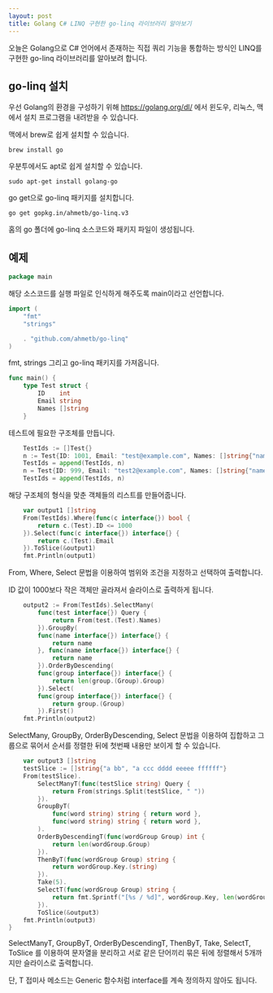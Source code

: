 ```yaml
---
layout: post
title: Golang C# LINQ 구현한 go-linq 라이브러리 알아보기
---
```


오늘은 Golang으로 C# 언어에서 존재하는 직접 쿼리 기능을 통합하는 방식인 LINQ를 구현한 go-linq 라이브러리를 알아보려 합니다.

## go-linq 설치

우선 Golang의 환경을 구성하기 위해 https://golang.org/dl/ 에서 윈도우, 리눅스, 맥에서 설치 프로그램을 내려받을 수 있습니다.

맥에서 brew로 쉽게 설치할 수 있습니다.

```
brew install go
```

우분투에서도 apt로 쉽게 설치할 수 있습니다.

```
sudo apt-get install golang-go
```

go get으로 go-linq 패키지를 설치합니다.

```
go get gopkg.in/ahmetb/go-linq.v3
```

홈의 go 폴더에 go-linq 소스코드와 패키지 파일이 생성됩니다.

## 예제

```go
package main
```

해당 소스코드를 실행 파일로 인식하게 해주도록 main이라고 선언합니다.

```go
import (
	"fmt"
	"strings"

	. "github.com/ahmetb/go-linq"
)
```

fmt, strings 그리고 go-linq 패키지를 가져옵니다.

```go
func main() {
	type Test struct {
		ID    int
		Email string
		Names []string
	}
```

테스트에 필요한 구조체를 만듭니다.

```go
	TestIds := []Test{}
	n := Test{ID: 1001, Email: "test@example.com", Names: []string{"name_1", "sub_name_1"}}
	TestIds = append(TestIds, n)
	n = Test{ID: 999, Email: "test2@example.com", Names: []string{"name_2"}}
	TestIds = append(TestIds, n)
```

해당 구조체의 형식을 맞춘 객체들의 리스트를 만들어줍니다.

```go
	var output1 []string
	From(TestIds).Where(func(c interface{}) bool {
		return c.(Test).ID <= 1000
	}).Select(func(c interface{}) interface{} {
		return c.(Test).Email
	}).ToSlice(&output1)
	fmt.Println(output1)
```

From, Where, Select 문법을 이용하여 범위와 조건을 지정하고 선택하여 출력합니다.

ID 값이 1000보다 작은 객체만 골라져서 슬라이스로 출력하게 됩니다.

```go
	output2 := From(TestIds).SelectMany(
		func(test interface{}) Query {
			return From(test.(Test).Names)
		}).GroupBy(
		func(name interface{}) interface{} {
			return name
		}, func(name interface{}) interface{} {
			return name
		}).OrderByDescending(
		func(group interface{}) interface{} {
			return len(group.(Group).Group)
		}).Select(
		func(group interface{}) interface{} {
			return group.(Group)
		}).First()
	fmt.Println(output2)
```

SelectMany, GroupBy, OrderByDescending, Select 문법을 이용하여 집합하고 그룹으로 묶어서 순서를 정렬한 뒤에 첫번째 내용만 보이게 할 수 있습니다.

```go
	var output3 []string
	testSlice := []string{"a bb", "a ccc dddd eeeee ffffff"}
	From(testSlice).
		SelectManyT(func(testSlice string) Query {
			return From(strings.Split(testSlice, " "))
		}).
		GroupByT(
			func(word string) string { return word },
			func(word string) string { return word },
		).
		OrderByDescendingT(func(wordGroup Group) int {
			return len(wordGroup.Group)
		}).
		ThenByT(func(wordGroup Group) string {
			return wordGroup.Key.(string)
		}).
		Take(5).
		SelectT(func(wordGroup Group) string {
			return fmt.Sprintf("[%s / %d]", wordGroup.Key, len(wordGroup.Group))
		}).
		ToSlice(&output3)
	fmt.Println(output3)
}
```

SelectManyT, GroupByT, OrderByDescendingT, ThenByT, Take, SelectT, ToSlice 를 이용하여 문자열을 분리하고 서로 같은 단어끼리 묶은 뒤에 정렬해서 5개까지만 슬라이스로 출력합니다.

단, T 접미사 메소드는 Generic 함수처럼 interface를 계속 정의하지 않아도 됩니다.